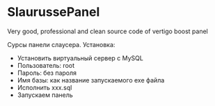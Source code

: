 # SlaurussePanel
Very good, professional and clean source code of vertigo boost panel

Сурсы панели слаусера.
Установка:
* Установить виртуальный сервер с MySQL
* Пользователь: root
* Пароль: без пароля
* Имя базы: как название запускаемого exe файла
* Исполнить xxx.sql
* Запускаем панель
